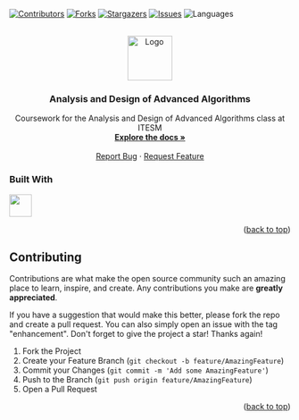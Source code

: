 <div id="top"></div>

[![Contributors][contributors-shield]][contributors-url]
[![Forks][forks-shield]][forks-url]
[![Stargazers][stars-shield]][stars-url]
[![Issues][issues-shield]][issues-url]
![Languages][languages-shield]

<br />

<div align="center">
  <a href="https://github.com/josecarlosmemo/analysis-and-design-of-advanced-algorithms">
    <img src="https://upload.wikimedia.org/wikipedia/commons/4/47/Logo_del_ITESM.svg" alt="Logo" width="80" height="80">
  </a>
<h3 align="center">Analysis and Design of Advanced Algorithms</h3>
  <p align="center">
        Coursework for the Analysis and Design of Advanced Algorithms
        class at ITESM
    <br />
                <a href="https://github.com/josecarlosmemo/analysis-and-design-of-advanced-algorithms"><strong>Explore the docs »</strong></a>
            <br />
    <br />
                <a href="https://github.com/josecarlosmemo/analysis-and-design-of-advanced-algorithms/issues">Report Bug</a>
    ·
    <a href="https://github.com/josecarlosmemo/analysis-and-design-of-advanced-algorithms/issues">Request Feature</a>
          </p>
</div>

### Built With

<div>
<img width="40px" height="40px" src="https://skillicons.dev/icons?i=cpp"/>
</div>

<p align="right">(<a href="#top">back to top</a>)</p>

## Contributing

Contributions are what make the open source community such an amazing place to learn, inspire, and create. Any contributions you make are **greatly appreciated**.

If you have a suggestion that would make this better, please fork the repo and create a pull request. You can also simply open an issue with the tag "enhancement".
Don't forget to give the project a star! Thanks again!

1. Fork the Project
2. Create your Feature Branch (`git checkout -b feature/AmazingFeature`)
3. Commit your Changes (`git commit -m 'Add some AmazingFeature'`)
4. Push to the Branch (`git push origin feature/AmazingFeature`)
5. Open a Pull Request

<p align="right">(<a href="#top">back to top</a>)</p>

[contributors-shield]: https://img.shields.io/github/contributors/josecarlosmemo/analysis-and-design-of-advanced-algorithms.svg?style=for-the-badge
[contributors-url]: https://github.com/josecarlosmemo/analysis-and-design-of-advanced-algorithms/graphs/contributors
[forks-shield]: https://img.shields.io/github/forks/josecarlosmemo/analysis-and-design-of-advanced-algorithms.svg?style=for-the-badge
[forks-url]: https://github.com/josecarlosmemo/analysis-and-design-of-advanced-algorithms/network/members
[stars-shield]: https://img.shields.io/github/stars/josecarlosmemo/analysis-and-design-of-advanced-algorithms.svg?style=for-the-badge
[stars-url]: https://github.com/josecarlosmemo/analysis-and-design-of-advanced-algorithms/stargazers
[issues-shield]: https://img.shields.io/github/issues/josecarlosmemo/analysis-and-design-of-advanced-algorithms.svg?style=for-the-badge
[issues-url]: https://github.com/josecarlosmemo/analysis-and-design-of-advanced-algorithms/issues
[languages-shield]: https://img.shields.io/github/languages/count/josecarlosmemo/analysis-and-design-of-advanced-algorithms.svg?style=for-the-badge
